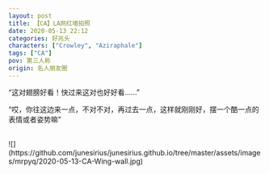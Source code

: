 ```yaml
---
layout: post
title: 【CA】LA网红墙拍照
date: 2020-05-13 22:12
categories: 好兆头
characters: ["Crowley", "Aziraphale"]
tags: ["CA"]
pov: 第三人称
origin: 名人朋友圈
---
```


“这对翅膀好看！快过来这对也好好看……”

“哎，你往这边来一点，不对不对，再过去一点，这样就刚刚好，摆一个酷一点的表情或者姿势嘛”

<br>
![](https://github.com/junesirius/junesirius.github.io/tree/master/assets/images/mrpyq/2020-05-13-CA-Wing-wall.jpg)
